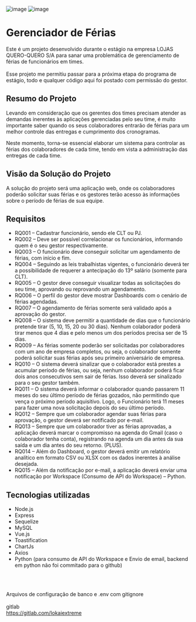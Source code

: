 ![image](https://github.com/IgorSouza4489/GerenciadorFeriasEstagio/assets/63150786/05c46939-6806-4b86-8539-ad262329bff9)
![image](https://github.com/IgorSouza4489/GerenciadorFeriasEstagio/assets/63150786/77454249-0c1c-4d96-9de3-7b99b70813c2)


<h1>Gerenciador de Férias</h1>

<p>Este é um projeto desenvolvido durante o estágio na empresa LOJAS QUERO-QUERO S/A para sanar uma problemática de gerenciamento de férias de funcionários em times.
  <br><br>Esse projeto me permitiu passar para a próxima etapa do programa de estágio, todo e qualquer código aqui foi postado com permissão do gestor.
</p>

<h2>Resumo do Projeto</h2>

<p>Levando em consideração que os gerentes dos times precisam atender as demandas inerentes às aplicações gerenciadas pelo seu time, é muito importante saber quando os seus colaboradores entrarão de férias para um melhor controle das entregas e cumprimento dos cronogramas.</p>

<p>Neste momento, torna-se essencial elaborar um sistema para controlar as férias dos colaboradores de cada time, tendo em vista a administração das entregas de cada time.</p>

<h2>Visão da Solução do Projeto</h2>

<p>A solução do projeto será uma aplicação web, onde os colaboradores poderão solicitar suas férias e os gestores terão acesso às informações sobre o período de férias de sua equipe.</p>

<h2>Requisitos</h2>

<ul>
  <li>RQ001 – Cadastrar funcionário, sendo ele CLT ou PJ.</li>
  <li>RQ002 – Deve ser possível correlacionar os funcionários, informando quem é o seu gestor respectivamente.</li>
  <li>RQ003 – O funcionário deve conseguir solicitar um agendamento de férias, com início e fim.</li>
  <li>RQ004 – Seguindo as leis trabalhistas vigentes, o funcionário deverá ter a possibilidade de requerer a antecipação do 13º salário (somente para CLT).</li>
  <li>RQ005 – O gestor deve conseguir visualizar todas as solicitações do seu time, aprovando ou reprovando um agendamento.</li>
  <li>RQ006 – O perfil do gestor deve mostrar Dashboards com o cenário de férias agendadas.</li>
  <li>RQ007 – O agendamento de férias somente será validado após a aprovação do gestor.</li>
  <li>RQ008 – O sistema deve permitir a quantidade de dias que o funcionário pretende tirar (5, 10, 15, 20 ou 30 dias). Nenhum colaborador poderá tirar menos que 4 dias e pelo menos um dos períodos precisa ser de 15 dias.</li>
  <li>RQ009 – As férias somente poderão ser solicitadas por colaboradores com um ano de empresa completos, ou seja, o colaborador somente poderá solicitar suas férias após seu primeiro aniversário de empresa.</li>
  <li>RQ010 – O sistema deverá sinalizar que o colaborador está prestes a acumular período de férias, ou seja, nenhum colaborador poderá ficar dois anos consecutivos sem sair de férias. Isso deverá ser sinalizado para o seu gestor também.</li>
  <li>RQ011 – O sistema deverá informar o colaborador quando passarem 11 meses do seu último período de férias gozados, não permitindo que vença o próximo período aquisitivo. Logo, o Funcionário terá 11 meses para fazer uma nova solicitação depois do seu último período.</li>
  <li>RQ012 – Sempre que um colaborador agendar suas férias para aprovação, o gestor deverá ser notificado por e-mail.</li>
  <li>RQ013 – Sempre que um colaborador tiver as férias aprovadas, a aplicação deverá marcar o compromisso na agenda do Gmail (caso o colaborador tenha conta), registrando na agenda um dia antes da sua saída e um dia antes do seu retorno. (PLUS).</li>
  <li>RQ014 – Além do Dashboard, o gestor deverá emitir um relatório analítico em formato CSV ou XLSX com os dados inerentes à análise desejada.</li>
  <li>RQ015 – Além da notificação por e-mail, a aplicação deverá enviar uma notificação por Workspace (Consumo de API do Workspace) – Python.</li>
</ul>

<h2>Tecnologias utilizadas</h2>

<ul>
<li>Node.js</li>
<li>Express</li>
<li>Sequelize</li>
<li>MySQL</li>
<li>Vue.js</li>
<li>Toastification</li>
<li>ChartJs</li>
<li>Axios</li>
<li>Python (para consumo de API do Workspace e Envio de email, backend em python não foi commitado para o github)</li>
</ul>
<br>
<br>




Arquivos de configuração de banco e .env com gitignore<br>
<br>gitlab<br>
https://gitlab.com/lokaiextreme
